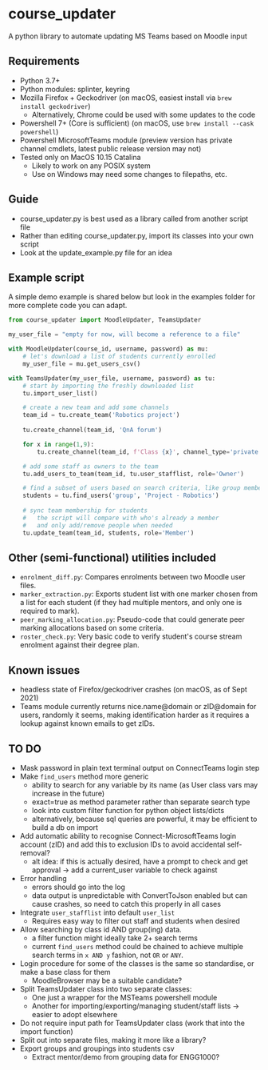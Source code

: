 # course\_updater
A python library to automate updating MS Teams based on Moodle input

## Requirements
- Python 3.7+
- Python modules: splinter, keyring
- Mozilla Firefox + Geckodriver (on macOS, easiest install via `brew install geckodriver`)
	- Alternatively, Chrome could be used with some updates to the code
- Powershell 7+ (Core is sufficient) (on macOS, use `brew install --cask powershell`)
- Powershell MicrosoftTeams module (preview version has private channel cmdlets, latest public release version may not)
- Tested only on MacOS 10.15 Catalina
	- Likely to work on any POSIX system
	- Use on Windows may need some changes to filepaths, etc.

## Guide
- course\_updater.py is best used as a library called from another script file
- Rather than editing course\_updater.py, import its classes into your own script
- Look at the update\_example.py file for an idea

## Example script
A simple demo example is shared below but look in the examples folder for more complete code you can adapt.

````python
from course_updater import MoodleUpdater, TeamsUpdater

my_user_file = "empty for now, will become a reference to a file"

with MoodleUpdater(course_id, username, password) as mu:
	# let's download a list of students currently enrolled
	my_user_file = mu.get_users_csv()

with TeamsUpdater(my_user_file, username, password) as tu:
	# start by importing the freshly downloaded list
	tu.import_user_list()

	# create a new team and add some channels
	team_id = tu.create_team('Robotics project')
	
	tu.create_channel(team_id, 'QnA forum')

	for x in range(1,9):
		tu.create_channel(team_id, f'Class {x}', channel_type='private')

	# add some staff as owners to the team
	tu.add_users_to_team(team_id, tu.user_stafflist, role='Owner')

	# find a subset of users based on search criteria, like group membership
	students = tu.find_users('group', 'Project - Robotics')
	
	# sync team membership for students
	#   the script will compare with who's already a member
	#   and only add/remove people when needed
	tu.update_team(team_id, students, role='Member')
````

## Other (semi-functional) utilities included
- `enrolment_diff.py`: Compares enrolments between two Moodle user files.
- `marker_extraction.py`: Exports student list with one marker chosen from a list for each student (if they had multiple mentors, and only one is required to mark).
- `peer_marking_allocation.py`: Pseudo-code that could generate peer marking allocations based on some criteria.
- `roster_check.py`: Very basic code to verify student's course stream enrolment against their degree plan.

## Known issues
- headless state of Firefox/geckodriver crashes (on macOS, as of Sept 2021)
- Teams module currently returns nice.name@domain or zID@domain for users, randomly it seems, making identification harder as it requires a lookup against known emails to get zIDs.

## TO DO
- Mask password in plain text terminal output on ConnectTeams login step
- Make `find_users` method more generic
	- ability to search for any variable by its name (as User class vars may increase in the future)
	- exact=true as method parameter rather than separate search type
	- look into custom filter function for python object lists/dicts
	- alternatively, because sql queries are powerful, it may be efficient to build a db on import
- Add automatic ability to recognise Connect-MicrosoftTeams login account (zID) and add this to exclusion IDs to avoid accidental self-removal?
	- alt idea: if this is actually desired, have a prompt to check and get approval -> add a current_user variable to check against
- Error handling
	- errors should go into the log
	- data output is unpredictable with ConvertToJson enabled but can cause crashes, so need to catch this properly in all cases
- Integrate `user_stafflist` into default `user_list`
	- Requires easy way to filter out staff and students when desired
- Allow searching by class id AND group(ing) data.
	- a filter function might ideally take 2+ search terms
	- current `find_users` method could be chained to achieve multiple search terms in `x AND y` fashion, not `OR` or `ANY`.
- Login procedure for some of the classes is the same so standardise, or make a base class for them
	- MoodleBrowser may be a suitable candidate?
- Split TeamsUpdater class into two separate classes:
	- One just a wrapper for the MSTeams powershell module
	- Another for importing/exporting/managing student/staff lists -> easier to adopt elsewhere
- Do not require input path for TeamsUpdater class (work that into the import function)
- Split out into separate files, making it more like a library?
- Export groups and groupings into students csv
	- Extract mentor/demo from grouping data for ENGG1000?

